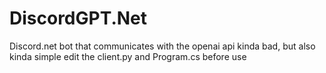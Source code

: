 # DiscordGPT.Net
Discord.net bot that communicates with the openai api
kinda bad, but also kinda simple
edit the client.py and Program.cs before use

